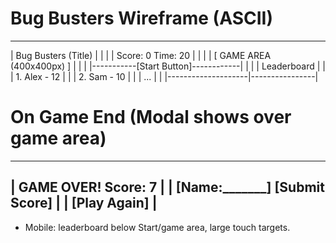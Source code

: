 # Bug Busters Wireframe (ASCII)

---------------------------------------
|        Bug Busters (Title)          |
|                                     |
|   Score: 0       Time: 20           |
|                                     |
|   [  GAME AREA (400x400px)   ]      |
|                                     |
|-----------[Start Button]------------|
|                                     |
|    Leaderboard     |                |
|   1. Alex - 12     |                |
|   2. Sam  - 10     |                |
|   ...              |                |
|--------------------|----------------|

# On Game End (Modal shows over game area)
---------------------------------------
|     GAME OVER! Score: 7             |
|  [Name:_______] [Submit Score]      |
|         [Play Again]                |
---------------------------------------

- Mobile: leaderboard below Start/game area, large touch targets.